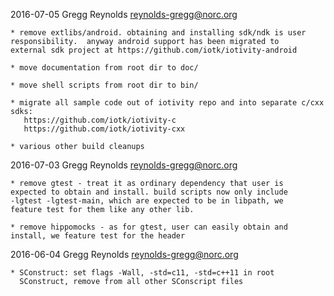 2016-07-05  Gregg Reynolds  <reynolds-gregg@norc.org>

	* remove extlibs/android. obtaining and installing sdk/ndk is user
	responsibility.  anyway android support has been migrated to
	external sdk project at https://github.com/iotk/iotivity-android

	* move documentation from root dir to doc/

	* move shell scripts from root dir to bin/

	* migrate all sample code out of iotivity repo and into separate c/cxx sdks:
	   https://github.com/iotk/iotivity-c
	   https://github.com/iotk/iotivity-cxx

	* various other build cleanups

2016-07-03  Gregg Reynolds  <reynolds-gregg@norc.org>

	* remove gtest - treat it as ordinary dependency that user is
	expected to obtain and install. build scripts now only include
	-lgtest -lgtest-main, which are expected to be in libpath, we
	feature test for them like any other lib.

	* remove hippomocks - as for gtest, user can easily obtain and
	install, we feature test for the header

2016-06-04  Gregg Reynolds  <reynolds-gregg@norc.org>

	* SConstruct: set flags -Wall, -std=c11, -std=c++11 in root
      SConstruct, remove from all other SConscript files

